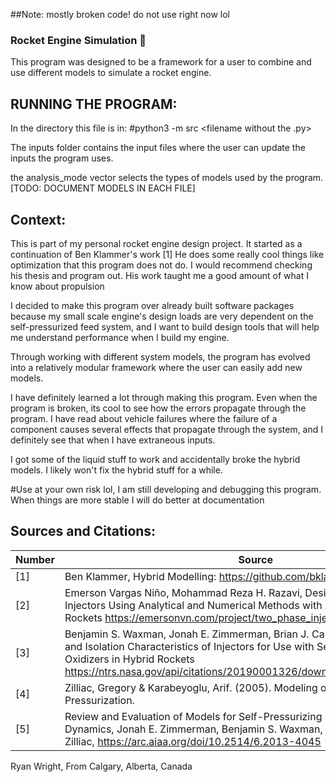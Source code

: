 ##Note: mostly broken code! do not use right now lol

### Rocket Engine Simulation 🚀

This program was designed to be a framework for a user to combine and use different models to simulate a rocket engine.

## RUNNING THE PROGRAM:

In the directory this file is in:  #python3 -m src <filename without the .py>

The inputs folder contains the input files where the user can update the inputs the program uses.

the analysis_mode vector selects the types of models used by the program.
[TODO: DOCUMENT MODELS IN EACH FILE]



## Context:
This is part of my personal rocket engine design project. It started as a continuation of Ben Klammer's work [1]
He does some really cool things like optimization that this program does not do. 
I would recommend checking his thesis and program out. His work taught me a good amount of what I know about propulsion

I decided to make this program over already built software packages because my small scale engine's design loads are very dependent on the self-pressurized
feed system, and I want to build design tools that will help me understand performance when I build my engine.

Through working with different system models, the program has evolved into a relatively modular framework where the user can easily add new models.

I have definitely learned a lot through making this program. Even when the program is broken, its cool to see how the errors propagate through the program. I have read about vehicle failures where the failure of a component causes several effects that propagate through the system, and I definitely see that when I have extraneous inputs.

I got some of the liquid stuff to work and accidentally broke the hybrid models. I likely won't fix the hybrid stuff for a while.

#Use at your own risk lol, I am still developing and debugging this program. When things are more stable I will do better at documentation

## Sources and Citations:
| Number   | Source                                                                                                                                                         |
|----------|----------------------------------------------------------------------------------------------------------------------------------------------------------------|
| [1]      | Ben Klammer, Hybrid Modelling: https://github.com/bklammer/HybridModeling                                                                                      |
| [2]      | Emerson Vargas Niño, Mohammad Reza H. Razavi, Design of Two-Phase Injectors Using Analytical and Numerical Methods with Application to Hybrid Rockets https://emersonvn.com/project/two_phase_injector/# |
| [3]      | Benjamin S. Waxman, Jonah E. Zimmerman, Brian J. Cantwell, Mass Flow Rate and Isolation Characteristics of Injectors for Use with Self-Pressurizing Oxidizers in Hybrid Rockets https://ntrs.nasa.gov/api/citations/20190001326/downloads/20190001326.pdf |
| [4]      | Zilliac, Gregory & Karabeyoglu, Arif. (2005). Modeling of Propellant Tank Pressurization.                                                                      |
| [5]      | Review and Evaluation of Models for Self-Pressurizing Propellant Tank Dynamics, Jonah E. Zimmerman, Benjamin S. Waxman, Brian Cantwell and Greg Zilliac, https://arc.aiaa.org/doi/10.2514/6.2013-4045 |



Ryan Wright, From Calgary, Alberta, Canada                                                        
